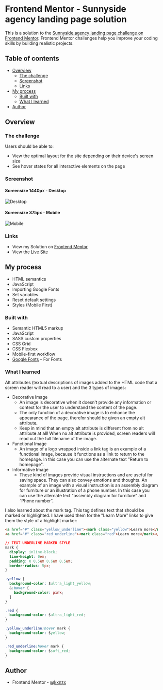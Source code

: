 # Frontend Mentor - Sunnyside agency landing page solution

This is a solution to the [Sunnyside agency landing page challenge on Frontend Mentor](https://www.frontendmentor.io/challenges/sunnyside-agency-landing-page-7yVs3B6ef). Frontend Mentor challenges help you improve your coding skills by building realistic projects.

## Table of contents

- [Overview](#overview)
  - [The challenge](#the-challenge)
  - [Screenshot](#screenshot)
  - [Links](#links)
- [My process](#my-process)
  - [Built with](#built-with)
  - [What I learned](#what-i-learned)
- [Author](#author)

## Overview

### The challenge

Users should be able to:

- View the optimal layout for the site depending on their device's screen size
- See hover states for all interactive elements on the page

### Screenshot

#### Screensize 1440px - Desktop

![Desktop](./images/Desktop.gif)

#### Screensize 375px - Mobile

![Mobile](./images/Mobile.gif)

### Links

- View my Solution on [Frontend Mentor]()
- View the [Live Site]()

## My process

- HTML semantics
- JavaScript
- Importing Google Fonts
- Set variables
- Reset default settings
- Styles (Mobile First)

### Built with

- Semantic HTML5 markup
- JavaScript
- SASS custom properties
- CSS Grid
- CSS Flexbox
- Mobile-first workflow
- [Google Fonts](https://fonts.google.com/) - For Fonts

### What I learned

Alt attributes (textual descriptions of images added to the HTML code that a screen reader will read to a user) and the 3 types of images:

- Decorative Image
  - An image is decorative when it doesn't provide any information or context for the user to understand the content of the page.
  - The only function of a decorative image is to enhance the appearance of the page, therefor should be given an empty alt attribute.
  - Keep in mind that an empty alt attribute is different from no alt attribute at all! When no alt attribute is provided, screen readers will read out the full filename of the image.
- Functional Image
  - An image of a logo wrapped inside a link tag is an example of a functional image, because it functions as a link to return to the homepage. In this case you can use the alternate text "Return to homepage".
- Informative Image
  - These kind of images provide visual instructions and are useful for saving space. They can also convey emotions and thoughts. An example of an image with a visual instruction is an assembly diagram for furniture or an illustration of a phone number. In this case you can use the alternate text "assembly diagram for furniture" and “Phone number”.

I also learned about the mark tag. This tag defines text that should be marked or highlighted. I have used them for the "Learn More" links to give them the style of a highlight marker:

```html
<a href="#" class="yellow_underline"><mark class="yellow">Learn more</mark></a>
<a href="#" class="red_underline"><mark class="red">Learn more</mark></a>
```

```css
// TEXT UNDERLINE MARKER STYLE
mark {
  display: inline-block;
  line-height: 0em;
  padding: 0 0.5em 0.6em 0.5em;
  border-radius: 5px;
}

.yellow {
  background-color: $ultra_light_yellow;
  &:hover {
    background-color: pink;
  }
}

.red {
  background-color: $ultra_light_red;
}

.yellow_underline:hover mark {
  background-color: $yellow;
}

.red_underline:hover mark {
  background-color: $soft_red;
}
```

## Author

- Frontend Mentor - [@kxnzx](https://www.frontendmentor.io/profile/kxnzx)
